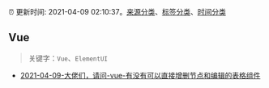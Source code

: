 :alarm_clock: 更新时间: 2021-04-09 02:10:37。[来源分类](../README.md)、[标签分类](../TAGS.md)、[时间分类](../TIMELINE.md)

## Vue


> 关键字：`Vue`、`ElementUI`



- [2021-04-09-大佬们，请问-vue-有没有可以直接增删节点和编辑的表格组件](https://www.v2ex.com/t/769289) 